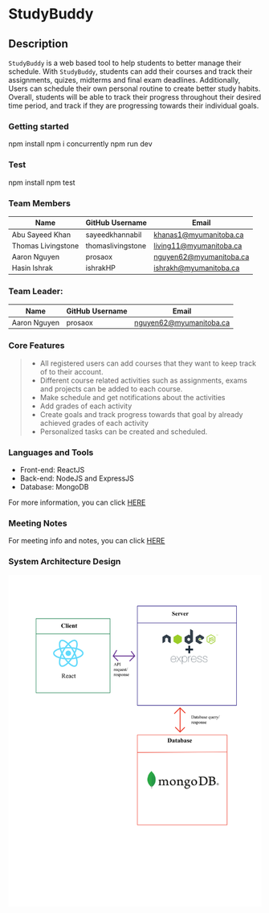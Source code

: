 #  StudyBuddy

##  Description

`StudyBuddy` is a web based tool to help students to better manage their schedule. With `StudyBuddy`, students can add their courses and track their assignments, quizes, midterms and final exam deadlines. Additionally, Users can schedule their own personal routine to create better study habits. Overall, students will be able to track their progress throughout their desired time period, and track if they are progressing towards their individual goals.

###  Getting started
npm install
npm i concurrently
npm run dev
###  Test
npm install
npm test
###  Team Members

| Name | GitHub Username | Email
| --- | --- | --- |
| Abu Sayeed Khan | sayeedkhannabil| khanas1@myumanitoba.ca
| Thomas Livingstone | thomaslivingstone| living11@myumanitoba.ca
| Aaron Nguyen | prosaox| nguyen62@myumanitoba.ca
| Hasin Ishrak | ishrakHP| ishrakh@myumanitoba.ca

###  Team Leader:
| Name | GitHub Username | Email
| --- | --- | --- |
| Aaron Nguyen | prosaox| nguyen62@myumanitoba.ca


### Core Features

> * All registered users can add courses that they want to keep track of to their account.
> * Different course related activities such as assignments, exams and projects can be added to each course.
> * Make schedule and get notifications about the activities
> * Add grades of each activity
> * Create goals and track progress towards that goal by already achieved grades of each activity
> * Personalized tasks can be created and scheduled.


###  Languages and Tools
* Front-end: ReactJS
* Back-end: NodeJS and ExpressJS
* Database: MongoDB

For more information, you can click [HERE](https://github.com/prosaox/Study-tool/wiki/Tools-and-Tech)

###  Meeting Notes
For meeting info and notes, you can click [HERE](https://github.com/prosaox/Study-tool/wiki/Meetings)

###  System Architecture Design

![img](System_Architecture.png)

